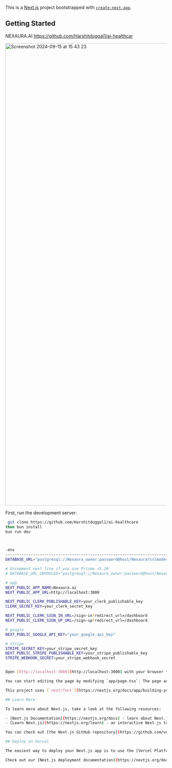 This is a [Next.js](https://nextjs.org) project bootstrapped with [`create-next-app`](https://nextjs.org/docs/app/api-reference/cli/create-next-app).

## Getting Started
NEXAURA.AI
https://github.com/Harshitduggal1/ai-healthcar



<img width="1440" alt="Screenshot 2024-09-15 at 15 43 23" src="https://github.com/user-attachments/assets/c6e83f22-b525-4f01-b63f-c9b75b8d16f8">

First, run the development server:

```bash
 git clone https://github.com/Harshitduggal1/ai-healthcare
then bun install
bun run dev



.env
--------------------------------------------------------------------------------
DATABASE_URL="postgresql://Nexaura_owner:password@host/Nexaura?sslmode=require"

# Uncomment next line if you use Prisma <5.10
# DATABASE_URL_UNPOOLED="postgresql://Nexaura_owner:password@host/Nexaura?sslmode=require"

# app
NEXT_PUBLIC_APP_NAME=Nexaura.ai
NEXT_PUBLIC_APP_URL=http://localhost:3000

NEXT_PUBLIC_CLERK_PUBLISHABLE_KEY=your_clerk_publishable_key
CLERK_SECRET_KEY=your_clerk_secret_key

NEXT_PUBLIC_CLERK_SIGN_IN_URL=/sign-in?redirect_url=/dashboard
NEXT_PUBLIC_CLERK_SIGN_UP_URL=/sign-up?redirect_url=/dashboard

# google
NEXT_PUBLIC_GOOGLE_API_KEY="your_google_api_key"

# stripe
STRIPE_SECRET_KEY=your_stripe_secret_key
NEXT_PUBLIC_STRIPE_PUBLISHABLE_KEY=your_stripe_publishable_key
STRIPE_WEBHOOK_SECRET=your_stripe_webhook_secret


Open [http://localhost:3000](http://localhost:3000) with your browser to see the result.

You can start editing the page by modifying `app/page.tsx`. The page auto-updates as you edit the file.

This project uses [`next/font`](https://nextjs.org/docs/app/building-your-application/optimizing/fonts) to automatically optimize and load [Geist](https://vercel.com/font), a new font family for Vercel.

## Learn More

To learn more about Next.js, take a look at the following resources:

- [Next.js Documentation](https://nextjs.org/docs) - learn about Next.js features and API.
- [Learn Next.js](https://nextjs.org/learn) - an interactive Next.js tutorial.

You can check out [the Next.js GitHub repository](https://github.com/vercel/next.js) - your feedback and contributions are welcome!

## Deploy on Vercel

The easiest way to deploy your Next.js app is to use the [Vercel Platform](https://vercel.com/new?utm_medium=default-template&filter=next.js&utm_source=create-next-app&utm_campaign=create-next-app-readme) from the creators of Next.js.

Check out our [Next.js deployment documentation](https://nextjs.org/docs/app/building-your-application/deploying) for more details.
